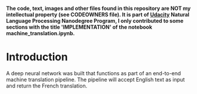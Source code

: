 #### The code, text, images and other files found in this repository are NOT my intellectual property (see CODEOWNERS file). It is part of [Udacity](https://www.udacity.com/) Natural Language Processing Nanodegree Program, I only contributed to some sections with the title 'IMPLEMENTATION' of the notebook machine_translation.ipynb.

# Introduction
A deep neural network was built that functions as part of an end-to-end machine translation pipeline. The pipeline will accept English text as input and return the French translation.

